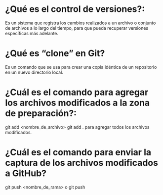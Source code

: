 # ¿Qué es el control de versiones?:
Es un sistema que registra los cambios realizados a un archivo o conjunto de archivos a lo largo del tiempo, para que pueda recuperar versiones específicas más adelante.
# ¿Qué es “clone” en Git?
Es un comando que se usa para crear una copia idéntica de un repositorio en un nuevo directorio local.
# ¿Cuál es el comando para agregar los archivos modificados a la zona de preparación?:
git add  <nombre_de_archivo>
git add . para agregar todos los archivos modificados.
# ¿Cuál es el comando para enviar la captura de los archivos modificados a GitHub?
git push  <nombre_de_rama> o git push
